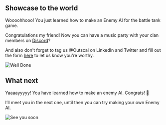 ## Showcase to the world

Woooohhooo! You just learned how to make an Enemy AI for the battle tank game.

Congratulations my friend! Now you can have a music party with your clan members on [Discord](https://discord.com/invite/R4hfXhsWjN)?

And also don't forget to tag us @Outscal on LinkedIn and Twitter and fill out the form [here](https://airtable.com/shrXGSkgf5NClpoIU) to let us know you're worthy.

![Well Done](https://media.giphy.com/media/ZdUnQS4AXEl1AERdil/giphy.gif)


## What next

Yaaaayyyyy! You have learned how to make an enemy AI. Congrats! 🍻

I’ll meet you in the next one, until then you can try making your own Enemy AI.

![See you soon](https://media.giphy.com/media/BoHCeLmEKytt7oFxyR/giphy.gif)

